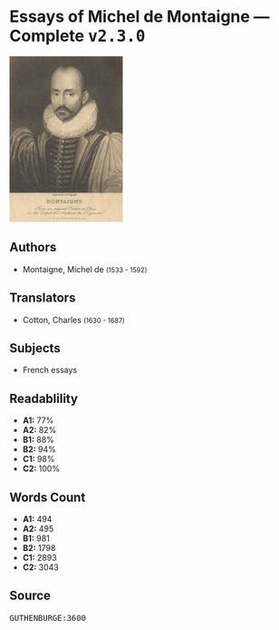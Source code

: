 # Essays of Michel de Montaigne — Complete <kbd>v2.3.0</kbd>

![](./cover.medium.jpg "")

## Authors


 - Montaigne, Michel de <small>(1533 - 1592)</small>

## Translators


 - Cotton, Charles <small>(1630 - 1687)</small>

## Subjects


 - French essays

## Readablility


 - **A1:** 77%
 - **A2:** 82%
 - **B1:** 88%
 - **B2:** 94%
 - **C1:** 98%
 - **C2:** 100%

## Words Count


 - **A1:** 494
 - **A2:** 495
 - **B1:** 981
 - **B2:** 1798
 - **C1:** 2893
 - **C2:** 3043

## Source


<kbd>GUTHENBURGE:3600</kbd>
